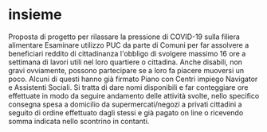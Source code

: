 # insieme
Proposta di progetto per rilassare la pressione di COVID-19 sulla filiera alimentare
Esaminare utilizzo PUC da parte di Comuni per far assolvere a beneficiari reddito di cittadinanza l'obbligo di svolgere massimo 16 ore a settimana di lavori utili nel loro quartiere o cittadina. Anche disabili, non gravi ovviamente, possono partecipare se a loro fa piacere muoversi un poco. Alcuni di questi hanno già firmato Piano con Centri impiego Navigator e Assistenti Sociali. Si tratta di dare nomi disponibili e far conteggiare ore effettuate in modo da seguire andamento delle attività svolte, nello specifico consegna spesa a domicilio da supermercati/negozi a privati cittadini a seguito di ordine effettuato dagli stessi e già pagato on line o ricevendo somma indicata nello scontrino in contanti. 
